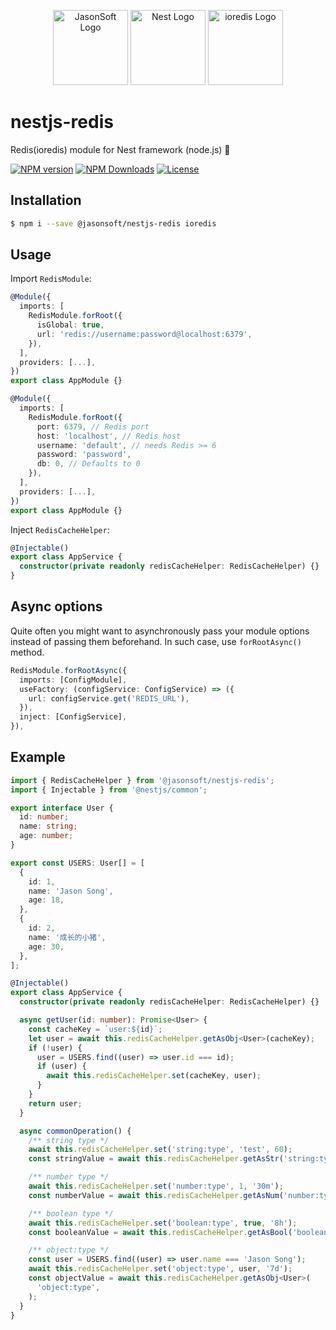 <p align="center">
  <a href="https://github.com/jasonsoft/" target="blank"><img src="https://avatars.githubusercontent.com/u/90173752?s=200&v=4" width="120" alt="JasonSoft Logo" /></a>
  <a href="http://nestjs.com/" target="blank"><img src="https://avatars.githubusercontent.com/u/28507035?s=200&v=4" width="120" alt="Nest Logo" /></a>
  <a href="https://github.com/luin/ioredis" target="blank"><img src="https://camo.githubusercontent.com/ad27b417b2b5b45843309bd82134121581bce291cda4ee94539b72c20e9bfc47/68747470733a2f2f63646e2e6a7364656c6976722e6e65742f67682f6c75696e2f696f726564697340623565386337342f6c6f676f2e737667" height="120"  alt="ioredis Logo" /></a>
</p>

# nestjs-redis

Redis(ioredis) module for Nest framework (node.js) 🚀

[![NPM version][npm-img]][npm-url]
[![NPM Downloads][downloads-image]][npm-url]
[![License][license-img]][license-url]

## Installation

```bash
$ npm i --save @jasonsoft/nestjs-redis ioredis
```

## Usage

Import `RedisModule`:

```typescript
@Module({
  imports: [
    RedisModule.forRoot({
      isGlobal: true,
      url: 'redis://username:password@localhost:6379',
    }),
  ],
  providers: [...],
})
export class AppModule {}
```

```typescript
@Module({
  imports: [
    RedisModule.forRoot({
      port: 6379, // Redis port
      host: 'localhost', // Redis host
      username: 'default', // needs Redis >= 6
      password: 'password',
      db: 0, // Defaults to 0
    }),
  ],
  providers: [...],
})
export class AppModule {}
```

Inject `RedisCacheHelper`:

```typescript
@Injectable()
export class AppService {
  constructor(private readonly redisCacheHelper: RedisCacheHelper) {}
}
```

## Async options

Quite often you might want to asynchronously pass your module options instead of passing them beforehand. In such case, use `forRootAsync()` method.

```typescript
RedisModule.forRootAsync({
  imports: [ConfigModule],
  useFactory: (configService: ConfigService) => ({
    url: configService.get('REDIS_URL'),
  }),
  inject: [ConfigService],
}),
```

## Example

```typescript
import { RedisCacheHelper } from '@jasonsoft/nestjs-redis';
import { Injectable } from '@nestjs/common';

export interface User {
  id: number;
  name: string;
  age: number;
}

export const USERS: User[] = [
  {
    id: 1,
    name: 'Jason Song',
    age: 18,
  },
  {
    id: 2,
    name: '成长的小猪',
    age: 30,
  },
];

@Injectable()
export class AppService {
  constructor(private readonly redisCacheHelper: RedisCacheHelper) {}

  async getUser(id: number): Promise<User> {
    const cacheKey = `user:${id}`;
    let user = await this.redisCacheHelper.getAsObj<User>(cacheKey);
    if (!user) {
      user = USERS.find((user) => user.id === id);
      if (user) {
        await this.redisCacheHelper.set(cacheKey, user);
      }
    }
    return user;
  }

  async commonOperation() {
    /** string type */
    await this.redisCacheHelper.set('string:type', 'test', 60);
    const stringValue = await this.redisCacheHelper.getAsStr('string:type');

    /** number type */
    await this.redisCacheHelper.set('number:type', 1, '30m');
    const numberValue = await this.redisCacheHelper.getAsNum('number:type');

    /** boolean type */
    await this.redisCacheHelper.set('boolean:type', true, '8h');
    const booleanValue = await this.redisCacheHelper.getAsBool('boolean:type');

    /** object:type */
    const user = USERS.find((user) => user.name === 'Jason Song');
    await this.redisCacheHelper.set('object:type', user, '7d');
    const objectValue = await this.redisCacheHelper.getAsObj<User>(
      'object:type',
    );
  }
}
```

[npm-img]: https://img.shields.io/npm/v/@jasonsoft/nestjs-redis.svg?style=flat-square
[npm-url]: https://npmjs.org/package/@jasonsoft/nestjs-redis
[license-img]: https://img.shields.io/badge/license-MIT-green.svg?style=flat-square
[license-url]: LICENSE
[downloads-image]: https://img.shields.io/npm/dt/@jasonsoft/nestjs-redis.svg?style=flat-square
[project-icon]: https://avatars.githubusercontent.com/u/22167571?v=4
